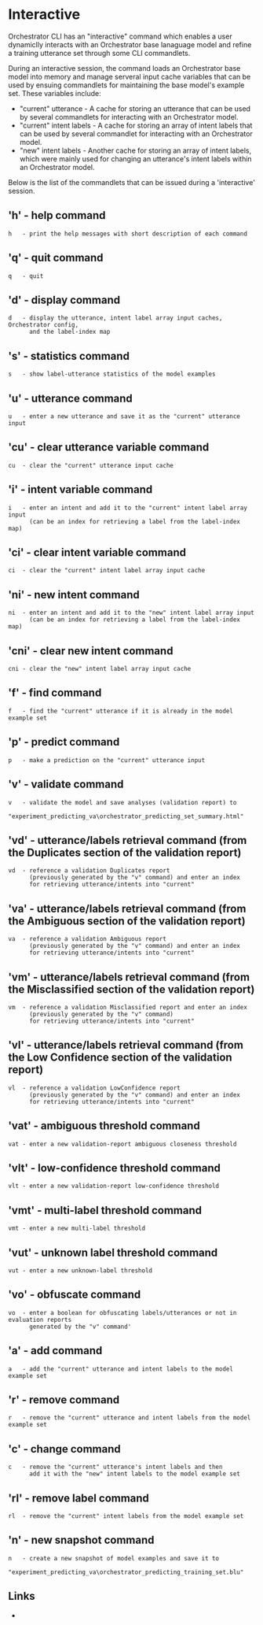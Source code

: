 
# Interactive

Orchestrator CLI has an "interactive" command which enables a user
dynamiclly interacts with an Orchestrator base lanaguage model and
refine a training utterance set through some CLI commandlets.

During an interactive session, the command loads an Orchestrator base model
into memory and manage serveral input cache variables that can be used by
ensuing commandlets for maintaining the base model's example set. These variables include:

- "current" utterance       - A cache for storing an utterance that can be used by several commandlets
                              for interacting with an Orchestrator model.
- "current" intent labels   - A cache for storing an array of intent labels that can be used by several
                              commandlet for interacting with an Orchestrator model.
- "new" intent labels       - Another cache for storing an array of intent labels, which were mainly
                              used for changing an utterance's intent labels within an Orchestrator model.

Below is the list of the commandlets that can be issued during a 'interactive' session.

## 'h' - help command
    h   - print the help messages with short description of each command

## 'q' - quit command
    q   - quit

## 'd' - display command
    d   - display the utterance, intent label array input caches, Orchestrator config,
          and the label-index map

## 's' - statistics command
    s   - show label-utterance statistics of the model examples

## 'u' - utterance command
    u   - enter a new utterance and save it as the "current" utterance input

## 'cu' - clear utterance variable command
    cu  - clear the "current" utterance input cache

## 'i' - intent variable command
    i   - enter an intent and add it to the "current" intent label array input
          (can be an index for retrieving a label from the label-index map)

## 'ci' - clear intent variable command
    ci  - clear the "current" intent label array input cache

## 'ni' - new intent command
    ni  - enter an intent and add it to the "new" intent label array input
          (can be an index for retrieving a label from the label-index map)

## 'cni' - clear new intent command
    cni - clear the "new" intent label array input cache

## 'f' - find command
    f   - find the "current" utterance if it is already in the model example set

## 'p' - predict command
    p   - make a prediction on the "current" utterance input

## 'v' - validate command
    v   - validate the model and save analyses (validation report) to
          "experiment_predicting_va\orchestrator_predicting_set_summary.html"

## 'vd' - utterance/labels retrieval command (from the Duplicates section of the validation report)
    vd  - reference a validation Duplicates report
          (previously generated by the "v" command) and enter an index
          for retrieving utterance/intents into "current"

## 'va' - utterance/labels retrieval command (from the Ambiguous section of the validation report)
    va  - reference a validation Ambiguous report
          (previously generated by the "v" command) and enter an index
          for retrieving utterance/intents into "current"

## 'vm' - utterance/labels retrieval command (from the Misclassified section of the validation report)
    vm  - reference a validation Misclassified report and enter an index
          (previously generated by the "v" command)
          for retrieving utterance/intents into "current"

## 'vl' - utterance/labels retrieval command (from the Low Confidence section of the validation report)
    vl  - reference a validation LowConfidence report
          (previously generated by the "v" command) and enter an index
          for retrieving utterance/intents into "current"

## 'vat' - ambiguous threshold command
    vat - enter a new validation-report ambiguous closeness threshold

## 'vlt' - low-confidence threshold command
    vlt - enter a new validation-report low-confidence threshold

## 'vmt' - multi-label threshold command
    vmt - enter a new multi-label threshold

## 'vut' - unknown label threshold command
    vut - enter a new unknown-label threshold

## 'vo' - obfuscate command
    vo  - enter a boolean for obfuscating labels/utterances or not in evaluation reports
          generated by the "v" command'

## 'a' - add command
    a   - add the "current" utterance and intent labels to the model example set

## 'r' - remove command
    r   - remove the "current" utterance and intent labels from the model example set

## 'c' - change command
    c   - remove the "current" utterance's intent labels and then
          add it with the "new" intent labels to the model example set

## 'rl' - remove label command
    rl  - remove the "current" intent labels from the model example set

## 'n' - new snapshot command
    n   - create a new snapshot of model examples and save it to
          "experiment_predicting_va\orchestrator_predicting_training_set.blu"

## Links

- [1]:https://aka.ms/bforchestratorcli	"BF Orchestrator CLI"
